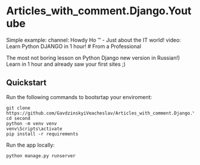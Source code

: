 # Articles_with_comment.Django.Youtube
Simple example:
channel: Howdy Ho ™ - Just about the IT world! video: Learn Python DJANGO in 1 hour! # From a Professional

The most not boring lesson on Python Django new version in Russian!)
Learn in 1 hour and already saw your first sites ;)

## Quickstart

Run the following commands to bootsrtap your enviroment:

    git clone https://github.com/GavdzinskyiVeacheslav/Articles_with_comment.Django.Youtube.git
    cd second
    python -m venv venv
    venv\Scripts\activate
    pip install -r requirements
    
Run the app locally:
    
    python manage.py runserver 
